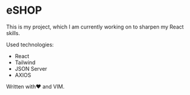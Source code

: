 # eSHOP

This is my project, which I am currently working on to sharpen my React skills.

Used technologies:

- React
- Tailwind
- JSON Server
- AXIOS

Written with❤️ and VIM.
